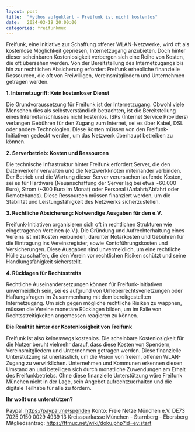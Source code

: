 ```yaml
---
layout: post
title:  "Mythos aufgeklärt - Freifunk ist nicht kostenlos"
date:   2024-03-19 20:00:00
categories: freifunkmuc
---
```


Freifunk, eine Initiative zur Schaffung offener WLAN-Netzwerke, wird oft als kostenlose Möglichkeit gepriesen, Internetzugang anzubieten. Doch hinter dieser scheinbaren Kostenlosigkeit verbergen sich eine Reihe von Kosten, die oft übersehen werden. Von der Bereitstellung des Internetzugangs bis hin zur rechtlichen Absicherung erfordert Freifunk erhebliche finanzielle Ressourcen, die oft von Freiwilligen, Vereinsmitgliedern und Unternehmen getragen werden.

**1. Internetzugriff: Kein kostenloser Dienst**

Die Grundvoraussetzung für Freifunk ist der Internetzugang. Obwohl viele Menschen dies als selbstverständlich betrachten, ist die Bereitstellung eines Internetanschlusses nicht kostenlos. ISPs (Internet Service Providers) verlangen Gebühren für den Zugang zum Internet, sei es über Kabel, DSL oder andere Technologien. Diese Kosten müssen von den Freifunk-Initiativen gedeckt werden, um das Netzwerk überhaupt betreiben zu können.

**2. Serverbetrieb: Kosten und Ressourcen**

Die technische Infrastruktur hinter Freifunk erfordert Server, die den Datenverkehr verwalten und die Netzwerkknoten miteinander verbinden. Der Betrieb und die Wartung dieser Server verursachen laufende Kosten, sei es für Hardware (Neuanschaffung der Server lag bei etwa ~60.000 Euro), Strom (~300 Euro im Monat) oder Personal (Anfahrt/Abfahrt oder Remotehands). Diese Ressourcen müssen finanziert werden, um die Stabilität und Leistungsfähigkeit des Netzwerks sicherzustellen.

**3. Rechtliche Absicherung: Notwendige Ausgaben für den e.V.**

Freifunk-Initiativen organisieren sich oft in rechtlichen Strukturen wie eingetragenen Vereinen (e.V.). Die Gründung und Aufrechterhaltung eines Vereins ist mit Kosten verbunden, darunter Notarkosten und Gebühren für die Eintragung ins Vereinsregister, sowie Kontoführungskosten und Versicherungen. Diese Ausgaben sind unvermeidlich, um eine rechtliche Hülle zu schaffen, die den Verein vor rechtlichen Risiken schützt und seine Handlungsfähigkeit sicherstellt.

**4. Rücklagen für Rechtsstreits**

Rechtliche Auseinandersetzungen können für Freifunk-Initiativen unvermeidlich sein, sei es aufgrund von Urheberrechtsverletzungen oder Haftungsfragen im Zusammenhang mit dem bereitgestellten Internetzugang. Um sich gegen mögliche rechtliche Risiken zu wappnen, müssen die Vereine monetäre Rücklagen bilden, um im Falle von Rechtsstreitigkeiten angemessen reagieren zu können.

**Die Realität hinter der Kostenlosigkeit von Freifunk**

Freifunk ist also keineswegs kostenlos. Die scheinbare Kostenlosigkeit für die Nutzer beruht vielmehr darauf, dass diese Kosten von Spendern, Vereinsmitgliedern und Unternehmen getragen werden. Diese finanzielle Unterstützung ist unerlässlich, um die Vision von freiem, offenen WLAN-Zugang zu verwirklichen. Unternehmen und Kommunen erkennen diesen Umstand an und beteiligen sich durch monatliche Zuwendungen am Erhalt des Freifunkbetriebs. Ohne diese finanzielle Unterstützung wäre Freifunk München nicht in der Lage, sein Angebot aufrechtzuerhalten und die digitale Teilhabe für alle zu fördern.

**Ihr wollt uns unterstützen?**

Paypal: https://paypal.me/spenden
Konto: 
Freie Netze München e.V.
DE73 7025 0150 0029 4939 13
Kreissparkasse München - Starnberg - Ebersberg
Mitgliedsantrag: https://ffmuc.net/wiki/doku.php?id=ev:start
